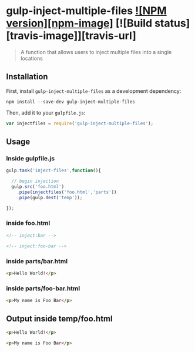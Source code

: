 # gulp-inject-multiple-files [![NPM version][npm-image]][npm-url] [![Build status][travis-image]][travis-url]
> A function that allows users to inject multiple files into a single locations

## Installation

First, install `gulp-inject-multiple-files` as a development dependency:

```shell
npm install --save-dev gulp-inject-multiple-files
```

Then, add it to your `gulpfile.js`:

```javascript
var injectfiles = require('gulp-inject-multiple-files');
```

## Usage

### Inside gulpfile.js

```javascript
gulp.task('inject-files',function(){

  // begin injection
  gulp.src('foo.html')
    .pipe(injectfiles('foo.html','parts'))
    .pipe(gulp.dest('temp'));

});
```

### inside foo.html

```html
<!-- inject:bar -->

<!-- inject:foo-bar -->
```

### inside parts/bar.html

```html
<p>Hello World!</p>
```

### inside parts/foo-bar.html

```html
<p>My name is Foo Bar</p>
```

## Output inside temp/foo.html

```html
<p>Hello World!</p>

<p>My name is Foo Bar</p>
```

[npm-url]: https://www.npmjs.com/package/gulp-inject-multiple-files
